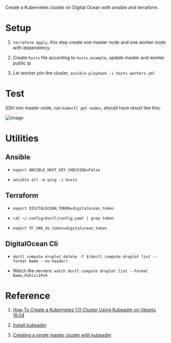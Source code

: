 Create a Kubernetes cluster on Digital Ocean with ansible and terraform.

# Setup

1. `terraform apply`, this step create one master node and one worker node with dependency.

2. Create `hosts` file according to `hosts.example`, update master and worker public ip

3. Let worker join the cluster, `ansible-playbook -i hosts workers.yml`


# Test

SSH into master node, run `kubectl get nodes`, should have result like this: 

![image](https://user-images.githubusercontent.com/4877346/45913656-2700af80-be69-11e8-854a-8882bff1de92.png)



# Utilities

## Ansible

- `export ANSIBLE_HOST_KEY_CHECKING=False`

- `ansible all -m ping -i hosts`

## Terraform

- `export DIGITALOCEAN_TOKEN=digitalocean_token`

- `cat ~/.config/doctl/config.yaml | grep token`

- `export TF_VAR_do_token=digitalocean_token`

## DigitalOcean Cli

- `doctl compute droplet delete -f $(doctl compute droplet list --format Name --no-header)`

- Watch the servers: `watch doctl compute droplet list --format Name,PublicIPv4`


# Reference

1. [How To Create a Kubernetes 1.11 Cluster Using Kubeadm on Ubuntu 18.04](https://www.digitalocean.com/community/tutorials/how-to-create-a-kubernetes-1-11-cluster-using-kubeadm-on-ubuntu-18-04)

2. [Install kubeadm](https://kubernetes.io/docs/setup/independent/install-kubeadm/)

3. [Creating a single master cluster with kubeadm](https://kubernetes.io/docs/setup/independent/create-cluster-kubeadm/)

